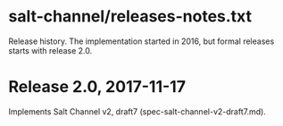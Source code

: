 salt-channel/releases-notes.txt
===============================

Release history. The implementation started in 2016, but formal 
releases starts with release 2.0.


Release 2.0, 2017-11-17
=======================

Implements Salt Channel v2, draft7 (spec-salt-channel-v2-draft7.md).
